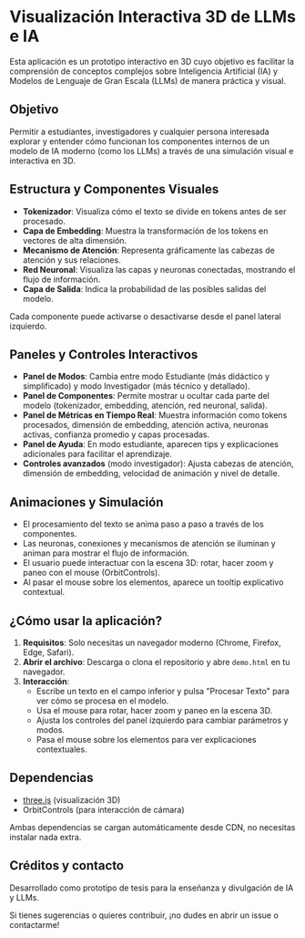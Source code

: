 # Visualización Interactiva 3D de LLMs e IA

Esta aplicación es un prototipo interactivo en 3D cuyo objetivo es facilitar la comprensión de conceptos complejos sobre Inteligencia Artificial (IA) y Modelos de Lenguaje de Gran Escala (LLMs) de manera práctica y visual.

## Objetivo

Permitir a estudiantes, investigadores y cualquier persona interesada explorar y entender cómo funcionan los componentes internos de un modelo de IA moderno (como los LLMs) a través de una simulación visual e interactiva en 3D.

## Estructura y Componentes Visuales

- **Tokenizador**: Visualiza cómo el texto se divide en tokens antes de ser procesado.
- **Capa de Embedding**: Muestra la transformación de los tokens en vectores de alta dimensión.
- **Mecanismo de Atención**: Representa gráficamente las cabezas de atención y sus relaciones.
- **Red Neuronal**: Visualiza las capas y neuronas conectadas, mostrando el flujo de información.
- **Capa de Salida**: Indica la probabilidad de las posibles salidas del modelo.

Cada componente puede activarse o desactivarse desde el panel lateral izquierdo.

## Paneles y Controles Interactivos

- **Panel de Modos**: Cambia entre modo Estudiante (más didáctico y simplificado) y modo Investigador (más técnico y detallado).
- **Panel de Componentes**: Permite mostrar u ocultar cada parte del modelo (tokenizador, embedding, atención, red neuronal, salida).
- **Panel de Métricas en Tiempo Real**: Muestra información como tokens procesados, dimensión de embedding, atención activa, neuronas activas, confianza promedio y capas procesadas.
- **Panel de Ayuda**: En modo estudiante, aparecen tips y explicaciones adicionales para facilitar el aprendizaje.
- **Controles avanzados** (modo investigador): Ajusta cabezas de atención, dimensión de embedding, velocidad de animación y nivel de detalle.

## Animaciones y Simulación

- El procesamiento del texto se anima paso a paso a través de los componentes.
- Las neuronas, conexiones y mecanismos de atención se iluminan y animan para mostrar el flujo de información.
- El usuario puede interactuar con la escena 3D: rotar, hacer zoom y paneo con el mouse (OrbitControls).
- Al pasar el mouse sobre los elementos, aparece un tooltip explicativo contextual.

## ¿Cómo usar la aplicación?

1. **Requisitos**: Solo necesitas un navegador moderno (Chrome, Firefox, Edge, Safari).
2. **Abrir el archivo**: Descarga o clona el repositorio y abre `demo.html` en tu navegador.
3. **Interacción**:
   - Escribe un texto en el campo inferior y pulsa "Procesar Texto" para ver cómo se procesa en el modelo.
   - Usa el mouse para rotar, hacer zoom y paneo en la escena 3D.
   - Ajusta los controles del panel izquierdo para cambiar parámetros y modos.
   - Pasa el mouse sobre los elementos para ver explicaciones contextuales.

## Dependencias

- [three.js](https://threejs.org/) (visualización 3D)
- OrbitControls (para interacción de cámara)

Ambas dependencias se cargan automáticamente desde CDN, no necesitas instalar nada extra.

## Créditos y contacto

Desarrollado como prototipo de tesis para la enseñanza y divulgación de IA y LLMs.

Si tienes sugerencias o quieres contribuir, ¡no dudes en abrir un issue o contactarme!
